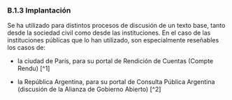 ### B.1.3 Implantación

Se ha utilizado para distintos procesos de discusión de un texto base, tanto desde la sociedad civil como desde las instituciones. En el caso de las instituciones públicas que lo han utilizado, son especialmente reseñables los casos de: 

* la ciudad de París, para su portal de Rendición de Cuentas \(Compte Rendu\) [^1]

* la República Argentina, para su portal de Consulta Pública Argentina \(discusión de la Alianza de Gobierno Abierto\) [^2]



